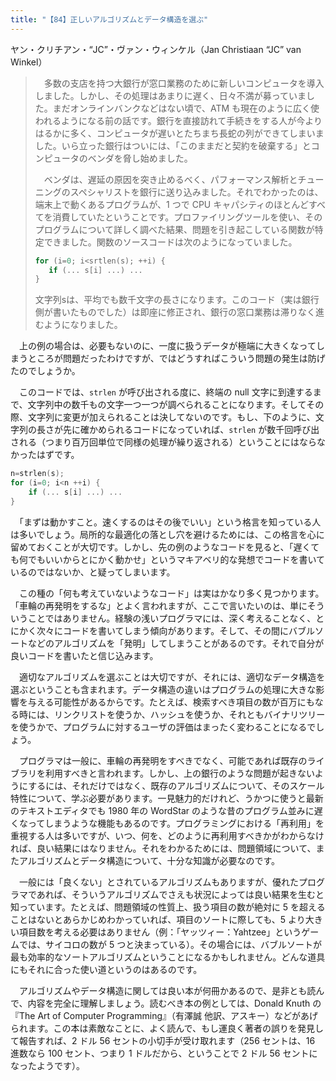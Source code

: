```yaml
---
title: "【84】正しいアルゴリズムとデータ構造を選ぶ"
---
```



ヤン・クリチアン・“JC”・ヴァン・ウィンケル（Jan Christiaan “JC” van Winkel）


> 　多数の支店を持つ大銀行が窓口業務のために新しいコンピュータを導入しました。しかし、その処理はあまりに遅く、日々不満が募っていました。まだオンラインバンクなどはない頃で、ATM も現在のように広く使われるようになる前の話です。銀行を直接訪れて手続きをする人が今よりはるかに多く、コンピュータが遅いとたちまち長蛇の列ができてしまいました。いら立った銀行はついには、「このままだと契約を破棄する」とコンピュータのベンダを脅し始めました。
> 
> 　ベンダは、遅延の原因を突き止めるべく、パフォーマンス解析とチューニングのスペシャリストを銀行に送り込みました。それでわかったのは、端末上で動くあるプログラムが、1 つで CPU キャパシティのほとんどすべてを消費していたということです。プロファイリングツールを使い、そのプログラムについて詳しく調べた結果、問題を引き起こしている関数が特定できました。関数のソースコードは次のようになっていました。
> 
> ``` c
> for (i=0; i<srtlen(s); ++i) {
>    if (... s[i] ...) ...
> }
> ```
> 
> 文字列sは、平均でも数千文字の長さになります。このコード（実は銀行側が書いたものでした）は即座に修正され、銀行の窓口業務は滞りなく進むようになりました。

　上の例の場合は、必要もないのに、一度に扱うデータが極端に大きくなってしまうところが問題だったわけですが、ではどうすればこういう問題の発生は防げたのでしょうか。

　このコードでは、`strlen` が呼び出される度に、終端の null 文字に到達するまで、文字列中の数千もの文字一つ一つが調べられることになります。そしてその際、文字列に変更が加えられることは決してないのです。もし、下のように、文字列の長さが先に確かめられるコードになっていれば、`strlen` が数千回呼び出される（つまり百万回単位で同様の処理が繰り返される）ということにはならなかったはずです。

``` c
n=strlen(s);
for (i=0; i<n ++i) {
    if (... s[i] ...) ...
}
```

　「まずは動かすこと。速くするのはその後でいい」という格言を知っている人は多いでしょう。局所的な最適化の落とし穴を避けるためには、この格言を心に留めておくことが大切です。しかし、先の例のようなコードを見ると、「遅くても何でもいいからとにかく動かせ」というマキアベリ的な発想でコードを書いているのではないか、と疑ってしまいます。

　この種の「何も考えていないようなコード」は実はかなり多く見つかります。「車輪の再発明をするな」とよく言われますが、ここで言いたいのは、単にそういうことではありません。経験の浅いプログラマには、深く考えることなく、とにかく次々にコードを書いてしまう傾向があります。そして、その間にバブルソートなどのアルゴリズムを「発明」してしまうことがあるのです。それで自分が良いコードを書いたと信じ込みます。

　適切なアルゴリズムを選ぶことは大切ですが、それには、適切なデータ構造を選ぶということも含まれます。データ構造の違いはプログラムの処理に大きな影響を与える可能性があるからです。たとえば、検索すべき項目の数が百万にもなる時には、リンクリストを使うか、ハッシュを使うか、それともバイナリツリーを使うかで、プログラムに対するユーザの評価はまったく変わることになるでしょう。

　プログラマは一般に、車輪の再発明をすべきでなく、可能であれば既存のライブラリを利用すべきと言われます。しかし、上の銀行のような問題が起きないようにするには、それだけではなく、既存のアルゴリズムについて、そのスケール特性について、学ぶ必要があります。一見魅力的だけれど、うかつに使うと最新のテキストエディタでも 1980 年の WordStar のような昔のプログラム並みに遅くなってしまうような機能もあるのです。プログラミングにおける「再利用」を重視する人は多いですが、いつ、何を、どのように再利用すべきかがわからなければ、良い結果にはなりません。それをわかるためには、問題領域について、またアルゴリズムとデータ構造について、十分な知識が必要なのです。

　一般には「良くない」とされているアルゴリズムもありますが、優れたプログラマであれば、そういうアルゴリズムでさえも状況によっては良い結果を生むと知っています。たとえば、問題領域の性質上、扱う項目の数が絶対に 5 を超えることはないとあらかじめわかっていれば、項目のソートに際しても、5 より大きい項目数を考える必要はありません（例：「ヤッツィー：Yahtzee」というゲームでは、サイコロの数が 5 つと決まっている）。その場合には、バブルソートが最も効率的なソートアルゴリズムということになるかもしれません。どんな道具にもそれに合った使い道というのはあるのです。

　アルゴリズムやデータ構造に関しては良い本が何冊かあるので、是非とも読んで、内容を完全に理解しましょう。読むべき本の例としては、Donald Knuth の『The Art of Computer Programming』（有澤誠 他訳、アスキー）などがあげられます。この本は素敵なことに、よく読んで、もし運良く著者の誤りを発見して報告すれば、2 ドル 56 セントの小切手が受け取れます（256 セントは、16 進数なら 100 セント、つまり 1 ドルだから、ということで 2 ドル 56 セントになったようです）。

